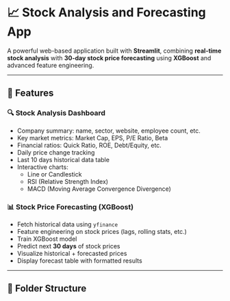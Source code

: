 # 📈 Stock Analysis and Forecasting App 

A powerful web-based application built with **Streamlit**, combining **real-time stock analysis** with **30-day stock price forecasting** using **XGBoost** and advanced feature engineering.

---

## 🚀 Features

### 🔍 Stock Analysis Dashboard
- Company summary: name, sector, website, employee count, etc.
- Key market metrics: Market Cap, EPS, P/E Ratio, Beta
- Financial ratios: Quick Ratio, ROE, Debt/Equity, etc.
- Daily price change tracking
- Last 10 days historical data table
- Interactive charts:
  - Line or Candlestick
  - RSI (Relative Strength Index)
  - MACD (Moving Average Convergence Divergence)

### 📊 Stock Price Forecasting (XGBoost)
- Fetch historical data using `yfinance`
- Feature engineering on stock prices (lags, rolling stats, etc.)
- Train XGBoost model
- Predict next **30 days** of stock prices
- Visualize historical + forecasted prices
- Display forecast table with formatted results

---

## 🧱 Folder Structure

